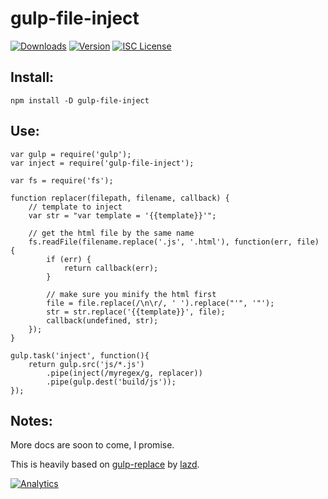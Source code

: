# gulp-file-inject

[![Downloads][1]][2] [![Version][3]][2] [![ISC License][4]][5] 

[1]: https://img.shields.io/npm/dm/gulp-file-inject.svg?style=flat
[2]: https://www.npmjs.com/package/gulp-file-inject

[3]: https://img.shields.io/npm/v/gulp-file-inject.svg

[4]: https://img.shields.io/npm/l/gulp-file-inject.svg?style=flat
[5]: http://opensource.org/licenses/ISC

## Install:

    npm install -D gulp-file-inject
    
## Use:

    var gulp = require('gulp');
    var inject = require('gulp-file-inject');
    
    var fs = require('fs');
    
    function replacer(filepath, filename, callback) {
        // template to inject
        var str = "var template = '{{template}}'";
        
        // get the html file by the same name
        fs.readFile(filename.replace('.js', '.html'), function(err, file) {
            if (err) {
                return callback(err);
            }
            
            // make sure you minify the html first
            file = file.replace(/\n\r/, ' ').replace("'", '"');
            str = str.replace('{{template}}', file);
            callback(undefined, str);
        });
    }
    
    gulp.task('inject', function(){
        return gulp.src('js/*.js')
            .pipe(inject(/myregex/g, replacer))
            .pipe(gulp.dest('build/js'));
    });
    
## Notes:

More docs are soon to come, I promise.

This is heavily based on [gulp-replace](https://github.com/lazd/gulp-replace) by [lazd](https://github.com/lazd).

[![Analytics](https://ga-beacon.appspot.com/UA-17159207-7/gulp-file-inject/readme)](https://github.com/igrigorik/ga-beacon)
    